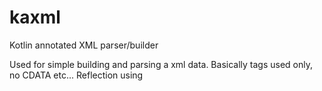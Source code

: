 # kaxml
Kotlin annotated XML parser/builder

Used for simple building and parsing a xml data.
Basically tags used only, no CDATA etc...
Reflection using
